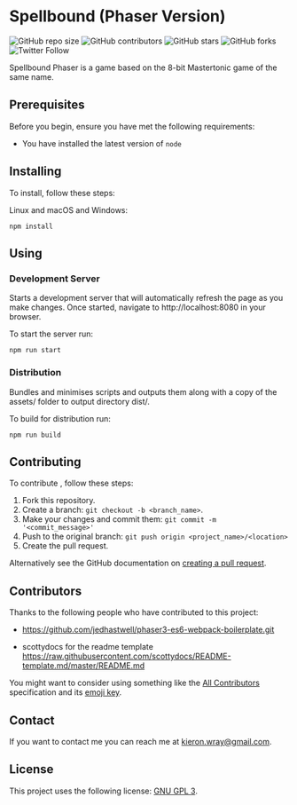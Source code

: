 # Spellbound (Phaser Version)

<!--- These are examples. See https://shields.io for others or to customize this set of shields. You might want to include dependencies, project status and licence info here --->
![GitHub repo size](https://img.shields.io/github/repo-size/stickleprojects/phaser-spellbound)
![GitHub contributors](https://img.shields.io/github/contributors/stickleprojects/phaser-spellbound)
![GitHub stars](https://img.shields.io/github/stars/stickleprojects/phaser-spellbound?style=social)
![GitHub forks](https://img.shields.io/github/forks/stickleprojects/phaser-spellbound?style=social)
![Twitter Follow](https://img.shields.io/twitter/follow/stickleprojects?style=social)

Spellbound Phaser is a game based on the 8-bit Mastertonic game of the same name.


## Prerequisites

Before you begin, ensure you have met the following requirements:
<!--- These are just example requirements. Add, duplicate or remove as required --->
* You have installed the latest version of `node`

## Installing

To install, follow these steps:

Linux and macOS and Windows:
```
npm install
```


## Using

### Development Server
Starts a development server that will automatically refresh the page as you make changes. Once started, navigate to http://localhost:8080 in your browser.

To start the server run:

`npm run start`

### Distribution
Bundles and minimises scripts and outputs them along with a copy of the assets/ folder to output directory dist/.

To build for distribution run:

`npm run build`


## Contributing
<!--- If your README is long or you have some specific process or steps you want contributors to follow, consider creating a separate CONTRIBUTING.md file--->
To contribute , follow these steps:

1. Fork this repository.
2. Create a branch: `git checkout -b <branch_name>`.
3. Make your changes and commit them: `git commit -m '<commit_message>'`
4. Push to the original branch: `git push origin <project_name>/<location>`
5. Create the pull request.

Alternatively see the GitHub documentation on [creating a pull request](https://help.github.com/en/github/collaborating-with-issues-and-pull-requests/creating-a-pull-request).

## Contributors

Thanks to the following people who have contributed to this project:

* https://github.com/jedhastwell/phaser3-es6-webpack-boilerplate.git

* scottydocs for the readme template https://raw.githubusercontent.com/scottydocs/README-template.md/master/README.md

You might want to consider using something like the [All Contributors](https://github.com/all-contributors/all-contributors) specification and its [emoji key](https://allcontributors.org/docs/en/emoji-key).

## Contact

If you want to contact me you can reach me at kieron.wray@gmail.com.

## License
<!--- If you're not sure which open license to use see https://choosealicense.com/--->

This project uses the following license: [GNU GPL 3](./LICENSE).

